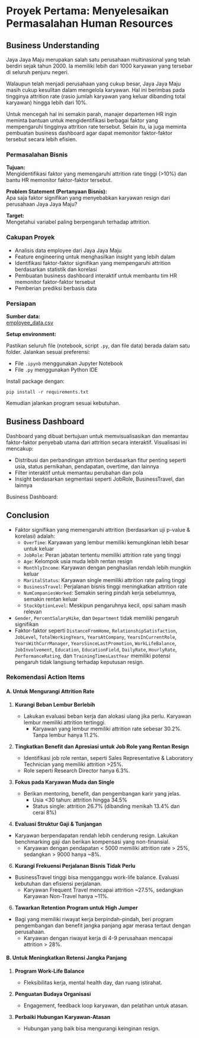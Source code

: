 # Proyek Pertama: Menyelesaikan Permasalahan Human Resources

## Business Understanding

Jaya Jaya Maju merupakan salah satu perusahaan multinasional yang telah berdiri sejak tahun 2000. Ia memiliki lebih dari 1000 karyawan yang tersebar di seluruh penjuru negeri.

Walaupun telah menjadi perusahaan yang cukup besar, Jaya Jaya Maju masih cukup kesulitan dalam mengelola karyawan. Hal ini berimbas pada tingginya attrition rate (rasio jumlah karyawan yang keluar dibanding total karyawan) hingga lebih dari 10%.

Untuk mencegah hal ini semakin parah, manajer departemen HR ingin meminta bantuan untuk mengidentifikasi berbagai faktor yang mempengaruhi tingginya attrition rate tersebut. Selain itu, ia juga meminta pembuatan business dashboard agar dapat memonitor faktor-faktor tersebut secara lebih efisien.

### Permasalahan Bisnis

**Tujuan:**  
Mengidentifikasi faktor yang memengaruhi attrition rate tinggi (>10%) dan bantu HR memonitor faktor-faktor tersebut.

**Problem Statement (Pertanyaan Bisnis):**  
Apa saja faktor signifikan yang menyebabkan karyawan resign dari perusahaan Jaya Jaya Maju?

**Target:**  
Mengetahui variabel paling berpengaruh terhadap attrition.

### Cakupan Proyek

- Analisis data employee dari Jaya Jaya Maju
- Feature engineering untuk menghasilkan insight yang lebih dalam
- Identifikasi faktor-faktor signifikan yang mempengaruhi attrition berdasarkan statistik dan korelasi
- Pembuatan business dashboard interaktif untuk membantu tim HR memonitor faktor-faktor tersebut
- Pemberian prediksi berbasis data

### Persiapan

**Sumber data:**  
[employee_data.csv](https://github.com/dicodingacademy/dicoding_dataset/blob/main/employee/employee_data.csv)

**Setup environment:**

Pastikan seluruh file (notebook, script `.py`, dan file data) berada dalam satu folder. Jalankan sesuai preferensi:
- File `.ipynb` menggunakan Jupyter Notebook
- File `.py` menggunakan Python IDE

Install package dengan:

```
pip install -r requirements.txt
```

Kemudian jalankan program sesuai kebutuhan.

## Business Dashboard
Dashboard yang dibuat bertujuan untuk memvisualisasikan dan memantau faktor-faktor penyebab utama dari attrition secara interaktif. Visualisasi ini mencakup:

- Distribusi dan perbandingan attrition berdasarkan fitur penting seperti usia, status pernikahan, pendapatan, overtime, dan lainnya
- Filter interaktif untuk memantau perubahan dan pola
- Insight berdasarkan segmentasi seperti JobRole, BusinessTravel, dan lainnya

Business Dashboard: 

## Conclusion
- Faktor signifikan yang memengaruhi attrition (berdasarkan uji p-value & korelasi) adalah:
  - `OverTime`: Karyawan yang lembur memiliki kemungkinan lebih besar untuk keluar
  - `JobRole`: Peran jabatan tertentu memiliki attrition rate yang tinggi
  - `Age`: Kelompok usia muda lebih rentan resign
  - `MonthlyIncome`: Karyawan dengan penghasilan rendah lebih mungkin keluar
  - `MaritalStatus`: Karyawan single memiliki attrition rate paling tinggi
  - `BusinessTravel`: Perjalanan bisnis tinggi meningkatkan attrition rate
  - `NumCompaniesWorked`: Semakin sering pindah kerja sebelumnya, semakin rentan keluar
  - `StockOptionLevel`: Meskipun pengaruhnya kecil, opsi saham masih relevan
- `Gender`, `PercentSalaryHike`, dan `Department` tidak memiliki pengaruh signifikan
- Faktor-faktor seperti `DistanceFromHome`, `RelationshipSatisfaction`, `JobLevel`, `TotalWorkingYears`, `YearsAtCompany`, `YearsInCurrentRole`, `YearsWithCurrManager`, `YearsSinceLastPromotion`, `WorkLifeBalance`, `JobInvolvement`, `Education`, `EducationField`, `DailyRate`, `HourlyRate`, `PerformanceRating`, dan `TrainingTimesLastYear` memiliki potensi pengaruh tidak langsung terhadap keputusan resign.

### Rekomendasi Action Items

#### A. Untuk Mengurangi Attrition Rate
1. **Kurangi Beban Lembur Berlebih**  
   - Lakukan evaluasi beban kerja dan alokasi ulang jika perlu. Karyawan lembur memiliki attrition tertinggi.
     - Karyawan yang lembur memiliki attrition rate sebesar 30.2%. Tanpa lembur hanya 11.2%.

2. **Tingkatkan Benefit dan Apresiasi untuk Job Role yang Rentan Resign**  
   - Identifikasi job role rentan, seperti Sales Representative & Laboratory Technician yang memiliki attrition >25%.
   - Role seperti Research Director hanya 6.3%.

3. **Fokus pada Karyawan Muda dan Single**  
   - Berikan mentoring, benefit, dan pengembangan karir yang jelas.
     - Usia <30 tahun: attrition hingga 34.5%
     - Status single: attrition 26.7% (dibanding menikah 13.4% dan cerai 8%)

4. **Evaluasi Struktur Gaji & Tunjangan**
  - Karyawan berpendapatan rendah lebih cenderung resign. Lakukan benchmarking gaji dan berikan kompensasi yang non-finansial.
    - Karyawan dengan pendapatan < 5000 memiliki attrition rate > 25%, sedangkan > 9000 hanya ~8%.
6. **Kurangi Frekuensi Perjalanan Bisnis Tidak Perlu**  
  - BusinessTravel tinggi bisa mengganggu work-life balance. Evaluasi kebutuhan dan efisiensi perjalanan.
    - Karyawan Frequent Travel mencapai attrition ~27.5%, sedangkan Karyawan Non-Travel hanya ~11%.
6. **Tawarkan Retention Program untuk High Jumper**  
  - Bagi yang memiliki riwayat kerja berpindah-pindah, beri program pengembangan dan benefit jangka panjang agar merasa tertaut dengan perusahaan.
    - Karyawan dengan riwayat kerja di 4-9 perusahaan mencapai attrition > 28%.

#### B. Untuk Meningkatkan Retensi Jangka Panjang
1. **Program Work-Life Balance**  
   - Fleksibilitas kerja, mental health day, dan ruang istirahat.

2. **Penguatan Budaya Organisasi**  
   - Engagement, feedback loop karyawan, dan pelatihan untuk atasan.

3. **Perbaiki Hubungan Karyawan-Atasan**  
   - Hubungan yang baik bisa mengurangi keinginan resign.

